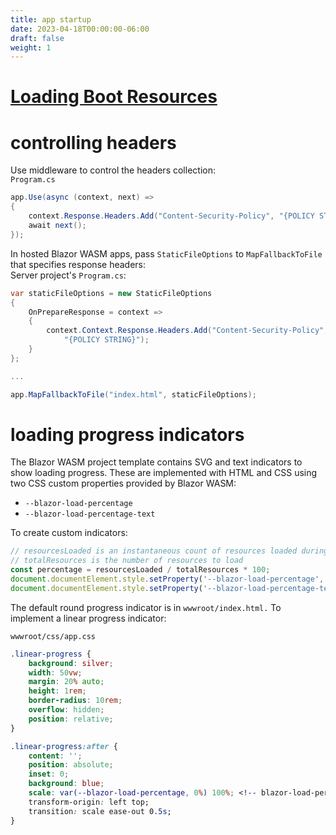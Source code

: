 ```yaml
---
title: app startup
date: 2023-04-18T00:00:00-06:00
draft: false
weight: 1
---
```


# [Loading Boot Resources](https://learn.microsoft.com/en-us/aspnet/core/blazor/fundamentals/startup?view=aspnetcore-7.0#load-boot-resources)
# controlling headers
Use middleware to control the headers collection:  
`Program.cs`
```cs
app.Use(async (context, next) =>
{
    context.Response.Headers.Add("Content-Security-Policy", "{POLICY STRING}");
    await next();
});
```
In hosted Blazor WASM apps, pass `StaticFileOptions` to `MapFallbackToFile` that specifies response headers:  
Server project's `Program.cs`:
```cs
var staticFileOptions = new StaticFileOptions
{
    OnPrepareResponse = context =>
    {
        context.Context.Response.Headers.Add("Content-Security-Policy", 
            "{POLICY STRING}");
    }
};

...

app.MapFallbackToFile("index.html", staticFileOptions);
```

# loading progress indicators
The Blazor WASM project template contains SVG and text indicators to show loading progress.  These are implemented with HTML and CSS using two CSS custom properties provided by Blazor WASM:
- `--blazor-load-percentage`
- `--blazor-load-percentage-text`

To create custom indicators:
```js
// resourcesLoaded is an instantaneous count of resources loaded during startup
// totalResources is the number of resources to load
const percentage = resourcesLoaded / totalResources * 100;
document.documentElement.style.setProperty('--blazor-load-percentage', `${percentage}%`);
document.documentElement.style.setProperty('--blazor-load-percentage-text', `"${Math.floor(percentage)}%"`);
```

The default round progress indicator is in `wwwroot/index.html.`  To implement a linear progress indicator:  

`wwwroot/css/app.css`
```css
.linear-progress {
    background: silver;
    width: 50vw;
    margin: 20% auto;
    height: 1rem;
    border-radius: 10rem;
    overflow: hidden;
    position: relative;
}

.linear-progress:after {
    content: '';
    position: absolute;
    inset: 0;
    background: blue;
    scale: var(--blazor-load-percentage, 0%) 100%; <!-- blazor-load-percentage is updated automatically -->
    transform-origin: left top;
    transition: scale ease-out 0.5s;
}
```
